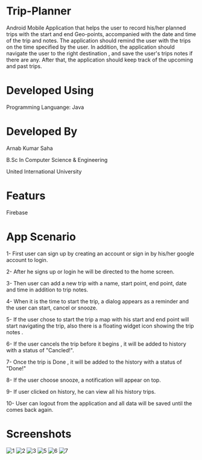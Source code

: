 # Trip-Planner

Android Mobile Application that helps the user to record his/her planned trips with the start and end Geo-points, accompanied with the date and time of the trip and notes. The application should remind the user with the trips on the time specified by the user. In addition, the application should navigate the user to the right destination , and save the user's trips notes if there are any. After that, the application should keep track of the upcoming and past trips.

# Developed Using
  Programming Languange: Java
  
# Developed By
  Arnab Kumar Saha
  
  B.Sc In Computer Science & Engineering
  
  United International University

# Featurs 
  Firebase

# App Scenario

1- First user can sign up by creating an account or sign in by his/her google account to login.

2- After he signs up or login he will be directed to the home screen.

3- Then user can add a new trip with a name, start point, end point, date and time in addition to trip notes.

4- When it is the time to start the trip, a dialog appears as a reminder and the user can start, cancel or snooze.

5- If the user chose to start the trip a map with his start and end point will start navigating the trip, also there is a floating widget icon showing the trip notes .

6- If the user cancels the trip before it begins , it will be added to history with a status of "Cancled!".

7- Once the trip is Done , it will be added to the history with a status of "Done!"

8- If the user choose snooze, a notification will appear on top.

9- If user clicked on history, he can view all his history trips.

10- User can logout from the application and all data will be saved until the comes back again.

# Screenshots

![1](https://user-images.githubusercontent.com/28153729/171981420-774f8df7-ab9b-4af8-be6a-f8bda67c0eba.png)
![2](https://user-images.githubusercontent.com/28153729/171981422-d6554074-acfc-4ef2-afe1-3bfe62e69fd6.png)
![3](https://user-images.githubusercontent.com/28153729/171981423-a2acf16b-fc0a-4cc9-8da0-5fa289d60a1d.png)
![5](https://user-images.githubusercontent.com/28153729/171981415-cea57db7-9ba4-4524-8fd2-365a126423d3.png)
![6](https://user-images.githubusercontent.com/28153729/171981418-55d50a9c-0d0b-4aad-b9de-09c04e51c237.png)
![7](https://user-images.githubusercontent.com/28153729/171981419-a45a9150-c410-417c-8172-3b56885d0d00.png)


